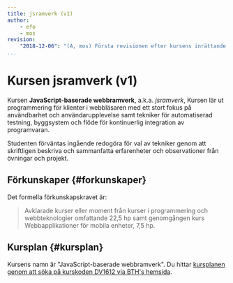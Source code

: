 ```yaml
---
title: jsramverk (v1)
author:
    - efo
    - mos
revision:
    "2018-12-06": "(A, mos) Första revisionen efter kursens inrättande."
...
```

Kursen jsramverk (v1)
==================================

Kursen **JavaScript-baserade webbramverk**, a.k.a. *jsramverk*, Kursen lär ut programmering för klienter i webbläsaren med ett stort fokus på användbarhet och användarupplevelse samt tekniker för automatiserad testning, byggsystem och flöde för kontinuerlig integration av programvaran.

Studenten förväntas ingående redogöra för val av tekniker genom att skriftligen beskriva och sammanfatta erfarenheter och observationer från övningar och projekt.

<!--more-->



Förkunskaper {#forkunskaper}
------------------------

Det formella förkunskapskravet är:

> Avklarade kurser eller moment från kurser i programmering och webbteknologier omfattande 22,5 hp samt genomgången kurs Webbapplikationer för mobila enheter, 7,5 hp.



Kursplan {#kursplan}
-----------------------------------------------------

Kursens namn är "JavaScript-baserade webbramverk". Du hittar [kursplanen genom att söka på kurskoden DV1612 via BTH's hemsida](http://edu.bth.se/utbildning/utb_kursplaner.asp?KKurskod=DV1612).
